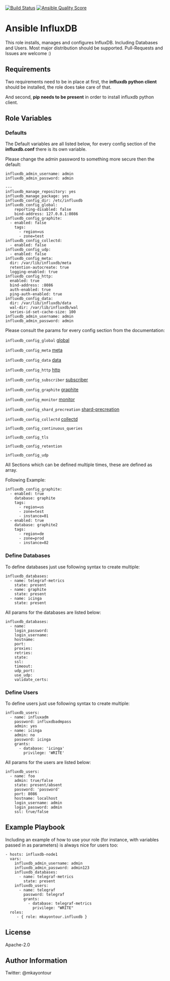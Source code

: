 [![Build Status](https://img.shields.io/github/workflow/status/mkayontour/ansible-influxdb/CI)](https://github.com/mkayontour/ansible-influxdb/actions/workflows/molecule.yml)
[![Ansible Quality Score](https://img.shields.io/ansible/quality/50067?label=role%20quality)](https://galaxy.ansible.com/mkayontour/influxdb)


Ansible InfluxDB
=========

This role installs, manages and configures InfluxDB. Including Databases and Users. Most major distribution should be supported.
Pull-Requests and Issues are welcome :)

Requirements
------------

Two requirements need to be in place at first, the **influxdb python client** should be installed, the role does take care of that.


And second, **pip needs to be present** in order to install influxdb python client.

Role Variables
--------------

### Defaults

The Default variables are all listed below, for every config section of the
**influxdb.conf** there is its own variable.

Please change the admin password to something more secure then the default:

```
influxdb_admin_username: admin
influxdb_admin_password: admin
```

```
---
influxdb_manage_repository: yes
influxdb_manage_package: yes
influxdb_config_dir: /etc/influxdb
influxdb_config_global:
    reporting-disabled: false
    bind-address: 127.0.0.1:8086
influxdb_config_graphite:
  - enabled: false
    tags:
      - region=us
      - zone=test
influxdb_config_collectd:
  - enabled: false
influxdb_config_udp:
  - enabled: false
influxdb_config_meta:
  dir: /var/lib/influxdb/meta
  retention-autocreate: true
  logging-enabled: true
influxdb_config_http:
  enabled: true
  bind-address: :8086
  auth-enabled: true
  ping-auth-enabled: true
influxdb_config_data:
  dir: /var/lib/influxdb/data
  wal-dir: /var/lib/influxdb/wal
  series-id-set-cache-size: 100
influxdb_admin_username: admin
influxdb_admin_password: admin
```

Please consult the params for every config section from the documentation:

`influxdb_config_global` [global](https://docs.influxdata.com/influxdb/v1.8/administration/config/#global-settings)

`influxdb_config_meta` [meta](https://docs.influxdata.com/influxdb/v1.8/administration/config/#meta)

`influxdb_config_data` [data](https://docs.influxdata.com/influxdb/v1.8/administration/config/#data)

`influxdb_config_http` [http](https://docs.influxdata.com/influxdb/v1.8/administration/config/#http)

`influxdb_config_subscriber` [subscriber](https://docs.influxdata.com/influxdb/v1.8/administration/config/#subscriber)

`influxdb_config_graphite` [graphite](https://docs.influxdata.com/influxdb/v1.8/administration/config/#graphite)

`influxdb_config_monitor` [monitor](https://docs.influxdata.com/influxdb/v1.8/administration/config/#monitor)

`influxdb_config_shard_precreation` [shard-precreation](https://docs.influxdata.com/influxdb/v1.8/administration/config/#shard-precreation)

`influxdb_config_collectd` [collectd](https://docs.influxdata.com/influxdb/v1.8/administration/config/#collectd)

`influxdb_config_continuous_queries`

`influxdb_config_tls`

`influxdb_config_retention`

`influxdb_config_udp`


All Sections which can be defined multiple times, these are defined as array.

Following Example:
```
influxdb_config_graphite:
  - enabled: true
    database: graphite
    tags:
      - region=us
      - zone=test
      - instance=01
  - enabled: true
    database: graphite2
    tags:
      - region=de
      - zone=prod
      - instance=02
```

### Define Databases

To define databases just use following syntax to create multiple:
```
influxdb_databases:
  - name: telegraf-metrics
    state: present
  - name: graphite
    state: present
  - name: icinga
    state: present
```

All params for the databases are listed below:

```
influxdb_databases:
  - name:
    login_password:
    login_username:
    hostname:
    port:
    proxies:
    retries:
    state:
    ssl:
    timeout:
    udp_port:
    use_udp:
    validate_certs:

```

### Define Users

To define users just use following syntax to create multiple:
```
influxdb_users:
  - name: influxadm
    password: influxdbadmpass
    admin: yes
  - name: icinga
    admin: no
    password: icinga
    grants:
      - database: 'icinga'
        privilege: 'WRITE'
```
All params for the users are listed below:

```
influxdb_users:
  - name: foo
    admin: true/false
    state: present/absent
    password: 'password'
    port: 8086
    hostname: localhost
    login_username: admin
    login_password: admin
    ssl: true/false
```



Example Playbook
----------------

Including an example of how to use your role (for instance, with variables passed in as parameters) is always nice for users too:

    - hosts: influxdb-node1
      vars:
        influxdb_admin_username: admin
        influxdb_admin_password: admin123
        influxdb_databases:
          - name: telegraf-metrics
            state: present
        influxdb_users:
          - name: telegraf
            password: telegraf
            grants:
              - database: telegraf-metrics
                privilege: "WRITE"
      roles:
         - { role: mkayontour.influxdb }

License
-------

Apache-2.0

Author Information
------------------

Twitter: @mkayontour
